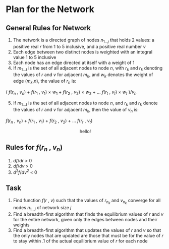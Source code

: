 # Plan for the Network

## General Rules for Network

1. The network is a directed graph of nodes *n*<sub>1...*j*</sub> that holds 2 values: a positive real *r* from 1 to 5 inclusive, and a positive real number *v*
2. Each edge between two distinct nodes is weighted with an integral value 1 to 5 inclusive
3. Each node has an edge directed at itself with a weight of 1
4. If *m*<sub>1...*t*</sub> is the set of all adjacent nodes to node *n*, with *r*<sub>*k*</sub> and *r*<sub>*k*</sub> denoting the values of *r* and *v* for adjacent *m*<sub>*k*</sub>, and *w*<sub>*k*</sub> denotes the weight of edge (*m*<sub>*k*</sub>,*n*), the value of *r*<sub>*n*</sub> is:  
  
( *f*(*r*<sub>*n*</sub> , *v*<sub>*n*</sub>) + *f*(*r*<sub>1</sub> , *v*<sub>1</sub>) &times; *w*<sub>1</sub> + *f*(*r*<sub>2</sub> , *v*<sub>2</sub>) &times; *w*<sub>2</sub> + ... *f*(*r*<sub>*t*</sub> , *v*<sub>*t*</sub>) &times; *w*<sub>*t*</sub> )/*v*<sub>*n*</sub>  
  
5. If *m*<sub>1...*t*</sub> is the set of all adjacent nodes to node *n*, and *r*<sub>*k*</sub> and *r*<sub>*k*</sub> denote the values of *r* and *v* for adjacent *m*<sub>*k*</sub>, then the value of *v*<sub>*n*</sub> is:  
  
*f*(*r*<sub>*n*</sub> , *v*<sub>*n*</sub>) + *f*(*r*<sub>1</sub> , *v*<sub>1</sub>) + *f*(*r*<sub>2</sub> , *v*<sub>2</sub>) + ... *f*(*r*<sub>*t*</sub> , *v*<sub>*t*</sub>)  


<div style="text-align:center;">hello!</div>  


## Rules for *f*(*r*<sub>*n*</sub> , *v*<sub>*n*</sub>)
1. *df*/*dr* > 0
2. *df*/*dv* > 0
3. *d*<sup>2</sup>*f*/*dv<sup>2</sup>* < 0

## Task

1. Find function *f*(*r* , *v*) such that the values of *r*<sub>*n*<sub>*k*</sub></sub> and *v*<sub>*n*<sub>*k*</sub></sub> converge for all nodes *n*<sub>1...*j*</sub> of network size *j*
2. Find a breadth-first algorithm that finds the equilibrium values of *r* and *v* for the entire network, given only the edges between nodes and their weights
3. Find a breadth-first algorithm that updates the values of *r* and *v* so that the only nodes that are updated are those that must be for the value of *r* to stay within .1 of the actual equilibrium value of *r* for each node
